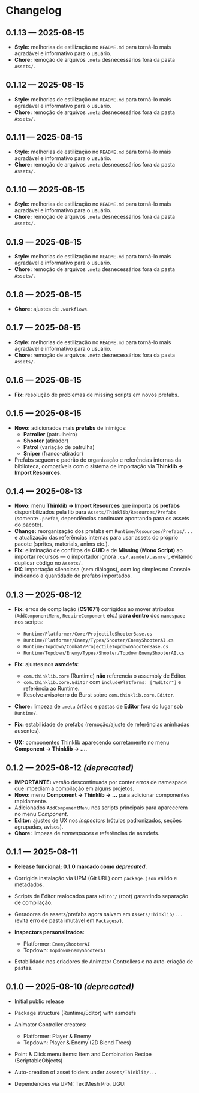 # Changelog

## 0.1.13 — 2025-08-15
* **Style:** melhorias de estilização no `README.md` para torná-lo mais agradável e informativo para o usuário.
* **Chore:** remoção de arquivos `.meta` desnecessários fora da pasta `Assets/`.

## 0.1.12 — 2025-08-15
* **Style:** melhorias de estilização no `README.md` para torná-lo mais agradável e informativo para o usuário.
* **Chore:** remoção de arquivos `.meta` desnecessários fora da pasta `Assets/`.

## 0.1.11 — 2025-08-15
* **Style:** melhorias de estilização no `README.md` para torná-lo mais agradável e informativo para o usuário.
* **Chore:** remoção de arquivos `.meta` desnecessários fora da pasta `Assets/`.

## 0.1.10 — 2025-08-15
* **Style:** melhorias de estilização no `README.md` para torná-lo mais agradável e informativo para o usuário.
* **Chore:** remoção de arquivos `.meta` desnecessários fora da pasta `Assets/`.

## 0.1.9 — 2025-08-15
* **Style:** melhorias de estilização no `README.md` para torná-lo mais agradável e informativo para o usuário.
* **Chore:** remoção de arquivos `.meta` desnecessários fora da pasta `Assets/`.

## 0.1.8 — 2025-08-15
* **Chore:** ajustes de `.workflows`.

## 0.1.7 — 2025-08-15
* **Style:** melhorias de estilização no `README.md` para torná-lo mais agradável e informativo para o usuário.
* **Chore:** remoção de arquivos `.meta` desnecessários fora da pasta `Assets/`.

## 0.1.6 — 2025-08-15
* **Fix:** resolução de problemas de missing scripts em novos prefabs.

## 0.1.5 — 2025-08-15

* **Novo:** adicionados mais **prefabs** de inimigos:
  * **Patroller** (patrulheiro)
  * **Shooter** (atirador)
  * **Patrol** (variação de patrulha)
  * **Sniper** (franco-atirador)
* Prefabs seguem o padrão de organização e referências internas da biblioteca, compatíveis com o sistema de importação via **Thinklib → Import Resources**.

## 0.1.4 — 2025-08-13

* **Novo:** menu **Thinklib → Import Resources** que importa os **prefabs** disponibilizados pela lib para `Assets/Thinklib/Resources/Prefabs` (somente `.prefab`, dependências continuam apontando para os assets do pacote).
* **Change:** reorganização dos prefabs em `Runtime/Resources/Prefabs/...` e atualização das referências internas para usar assets do próprio pacote (sprites, materials, anims etc.).
* **Fix:** eliminação de conflitos de **GUID** e de **Missing (Mono Script)** ao importar recursos — o importador ignora `.cs/.asmdef/.asmref`, evitando duplicar código no `Assets/`.
* **DX:** importação silenciosa (sem diálogos), com log simples no Console indicando a quantidade de prefabs importados.

## 0.1.3 — 2025-08-12

* **Fix:** erros de compilação (**CS1671**) corrigidos ao mover atributos (`AddComponentMenu`, `RequireComponent` etc.) **para dentro** dos `namespace` nos scripts:

  * `Runtime/Platformer/Core/ProjectileShooterBase.cs`
  * `Runtime/Platformer/Enemy/Types/Shooter/EnemyShooterAI.cs`
  * `Runtime/Topdown/Combat/ProjectileTopdownShooterBase.cs`
  * `Runtime/Topdown/Enemy/Types/Shooter/TopdownEnemyShooterAI.cs`
* **Fix:** ajustes nos **asmdefs**:

  * `com.thinklib.core` (Runtime) **não** referencia o assembly de Editor.
  * `com.thinklib.core.Editor` com `includePlatforms: ["Editor"]` e referência ao Runtime.
  * Resolve aviso/erro do Burst sobre `com.thinklib.core.Editor`.
* **Chore:** limpeza de `.meta` órfãos e pastas de **Editor** fora do lugar sob `Runtime/`.
* **Fix:** estabilidade de prefabs (remoção/ajuste de referências aninhadas ausentes).
* **UX:** componentes Thinklib aparecendo corretamente no menu **Component → Thinklib → …**.

## 0.1.2 — 2025-08-12 *(deprecated)*

* **IMPORTANTE:** versão descontinuada por conter erros de namespace que impediam a compilação em alguns projetos.
* **Novo:** menu **Component → Thinklib → …** para adicionar componentes rapidamente.
* Adicionados `AddComponentMenu` nos scripts principais para aparecerem no menu *Component*.
* **Editor:** ajustes de UX nos *inspectors* (rótulos padronizados, seções agrupadas, avisos).
* **Chore:** limpeza de *namespaces* e referências de asmdefs.

## 0.1.1 — 2025-08-11

* **Release funcional; 0.1.0 marcado como *deprecated*.**
* Corrigida instalação via UPM (Git URL) com `package.json` válido e metadados.
* Scripts de Editor realocados para `Editor/` (root) garantindo separação de compilação.
* Geradores de assets/prefabs agora salvam em `Assets/Thinklib/...` (evita erro de pasta imutável em `Packages/`).
* **Inspectors personalizados:**

  * Platformer: `EnemyShooterAI`
  * Topdown: `TopdownEnemyShooterAI`
* Estabilidade nos criadores de Animator Controllers e na auto-criação de pastas.

## 0.1.0 — 2025-08-10 *(deprecated)*

* Initial public release
* Package structure (Runtime/Editor) with asmdefs
* Animator Controller creators:

  * Platformer: Player & Enemy
  * Topdown: Player & Enemy (2D Blend Trees)
* Point & Click menu items: Item and Combination Recipe (ScriptableObjects)
* Auto-creation of asset folders under `Assets/Thinklib/...`
* Dependencies via UPM: TextMesh Pro, UGUI
